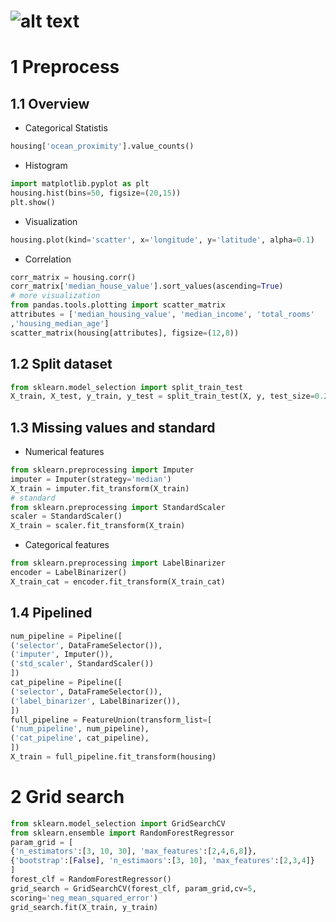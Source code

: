 # ![alt text](https://github.com/sbaaihamza/hands_on_ML/blob/master/Chapter01%20ML%20landscape/The%20Machine%20learning%20landscape.png)


# 1 Preprocess

## 1.1 Overview

* Categorical Statistis

```py
housing['ocean_proximity'].value_counts()
```

* Histogram

```py
import matplotlib.pyplot as plt
housing.hist(bins=50, figsize=(20,15))
plt.show()
```

* Visualization

```py
housing.plot(kind='scatter', x='longitude', y='latitude', alpha=0.1)
```

* Correlation

```py
corr_matrix = housing.corr()
corr_matrix['median_house_value'].sort_values(ascending=True)
# more visualization
from pandas.tools.plotting import scatter_matrix
attributes = ['median_housing_value', 'median_income', 'total_rooms'
,'housing_median_age']
scatter_matrix(housing[attributes], figsize=(12,8))
```

## 1.2 Split dataset

```py
from sklearn.model_selection import split_train_test
X_train, X_test, y_train, y_test = split_train_test(X, y, test_size=0.2, random_state=42)
```

## 1.3 Missing values and standard

* Numerical features

```py
from sklearn.preprocessing import Imputer
imputer = Imputer(strategy='median')
X_train = imputer.fit_transform(X_train)
# standard
from sklearn.preprocessing import StandardScaler
scaler = StandardScaler()
X_train = scaler.fit_transform(X_train)
```

* Categorical features

```py
from sklearn.preprocessing import LabelBinarizer
encoder = LabelBinarizer()
X_train_cat = encoder.fit_transform(X_train_cat)
```

## 1.4 Pipelined

```py
num_pipeline = Pipeline([
('selector', DataFrameSelector()),
('imputer', Imputer()),
('std_scaler', StandardScaler())
])
cat_pipeline = Pipeline([
('selector', DataFrameSelector()),
('label_binarizer', LabelBinarizer()),
])
full_pipeline = FeatureUnion(transform_list=[
('num_pipeline', num_pipeline),
('cat_pipeline', cat_pipeline),
])
X_train = full_pipeline.fit_transform(housing)
```

# 2 Grid search

```py
from sklearn.model_selection import GridSearchCV
from sklearn.ensemble import RandomForestRegressor
param_grid = [
{'n_estimators':[3, 10, 30], 'max_features':[2,4,6,8]},
{'bootstrap':[False], 'n_estimaors':[3, 10], 'max_features':[2,3,4]}
]
forest_clf = RandomForestRegressor()
grid_search = GridSearchCV(forest_clf, param_grid,cv=5,
scoring='neg_mean_squared_error')
grid_search.fit(X_train, y_train)
```


